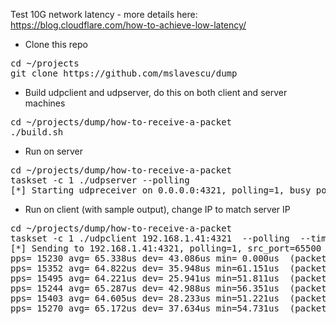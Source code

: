 Test 10G network latency - more details here: https://blog.cloudflare.com/how-to-achieve-low-latency/

- Clone this repo
<pre>
cd ~/projects
git clone https://github.com/mslavescu/dump
</pre>

- Build udpclient and udpserver, do this on both client and server machines
<pre>
cd ~/projects/dump/how-to-receive-a-packet
./build.sh
</pre>

- Run on server
<pre>
cd ~/projects/dump/how-to-receive-a-packet
taskset -c 1 ./udpserver --polling
[*] Starting udpreceiver on 0.0.0.0:4321, polling=1, busy_poll=0, threads=1, reuseport=0
</pre>

- Run on client (with sample output), change IP to match server IP
<pre>
cd ~/projects/dump/how-to-receive-a-packet
taskset -c 1 ./udpclient 192.168.1.41:4321  --polling  --timestamp
[*] Sending to 192.168.1.41:4321, polling=1, src_port=65500
pps= 15230 avg= 65.338us dev= 43.086us min= 0.000us  (packet=1.987us/0.385)  
pps= 15352 avg= 64.822us dev= 35.948us min=61.151us  (packet=1.994us/0.212)  
pps= 15495 avg= 64.221us dev= 25.941us min=51.811us  (packet=1.972us/0.259)  
pps= 15244 avg= 65.287us dev= 42.988us min=56.351us  (packet=1.979us/0.254)  
pps= 15403 avg= 64.605us dev= 28.233us min=51.221us  (packet=1.974us/0.208)  
pps= 15270 avg= 65.172us dev= 37.634us min=54.731us  (packet=1.982us/0.283)  
</pre>

